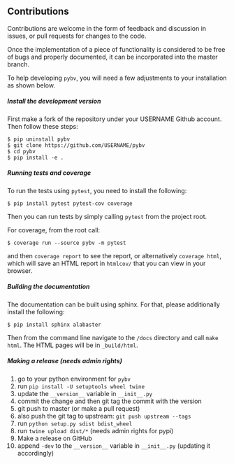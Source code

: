 Contributions
-------------

 Contributions are welcome in the form of feedback and discussion in issues,
 or pull requests for changes to the code.

Once the implementation of a piece of functionality is considered to be free of
bugs and properly documented, it can be incorporated into the master branch.

To help developing `pybv`, you will need a few adjustments to your
installation as shown below.

##### Install the development version

First make a fork of the repository under your USERNAME Github account. Then
follow these steps:

    $ pip uninstall pybv
    $ git clone https://github.com/USERNAME/pybv
    $ cd pybv
    $ pip install -e .

##### Running tests and coverage

To run the tests using `pytest`, you need to install the following:

    $ pip install pytest pytest-cov coverage

Then you can run tests by simply calling `pytest` from the project root.

For coverage, from the root call:

    $ coverage run --source pybv -m pytest

and then `coverage report` to see the report, or alternatively `coverage html`,
which will save an HTML report in `htmlcov/` that you can view in your browser.

##### Building the documentation

The documentation can be built using sphinx. For that, please additionally
install the following:

    $ pip install sphinx alabaster

Then from the command line navigate to the `/docs` directory and call `make
html`. The HTML pages will be in `_build/html`.

##### Making a release (needs admin rights)
1. go to your python environment for `pybv`
1. run `pip install -U setuptools wheel twine`
1. update the `__version__` variable in `__init__.py`
1. commit the change and then git tag the commit with the version
1. git push to master (or make a pull request)
1. also push the git tag to upstream: `git push upstream --tags`
1. run `python setup.py sdist bdist_wheel`
1. run `twine upload dist/*` (needs admin rights for pypi)
1. Make a release on GitHub
1. append `-dev` to the `__version__` variable in `__init__.py` (updating it
   accordingly)

